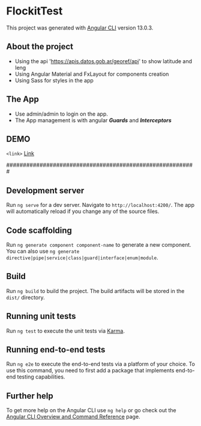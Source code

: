 # FlockitTest

This project was generated with [Angular CLI](https://github.com/angular/angular-cli) version 13.0.3.

## About the project
- Using the api 'https://apis.datos.gob.ar/georef/api' to show latitude and leng
- Using Angular Material and FxLayout for components creation
- Using Sass for styles in the app

## The App

- Use admin/admin to login on the app.
- The App management is with angular ***Guards*** and ***Interceptors***

## DEMO 
`<link>` [Link](https://flockit-test-8fkuugn0x-zelayab.vercel.app/)


#########################################################
## Development server

Run `ng serve` for a dev server. Navigate to `http://localhost:4200/`. The app will automatically reload if you change any of the source files.

## Code scaffolding

Run `ng generate component component-name` to generate a new component. You can also use `ng generate directive|pipe|service|class|guard|interface|enum|module`.

## Build

Run `ng build` to build the project. The build artifacts will be stored in the `dist/` directory.

## Running unit tests

Run `ng test` to execute the unit tests via [Karma](https://karma-runner.github.io).

## Running end-to-end tests

Run `ng e2e` to execute the end-to-end tests via a platform of your choice. To use this command, you need to first add a package that implements end-to-end testing capabilities.

## Further help

To get more help on the Angular CLI use `ng help` or go check out the [Angular CLI Overview and Command Reference](https://angular.io/cli) page.
